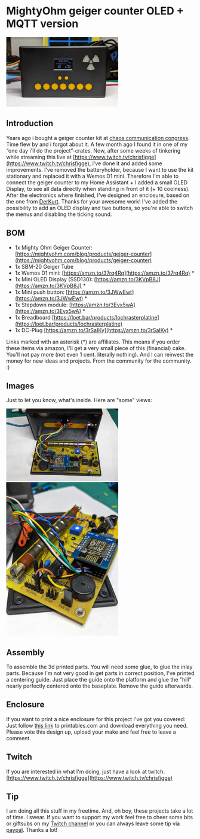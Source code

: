# MightyOhm geiger counter OLED + MQTT version

<img src="https://github.com/flazer/mightyohm-geigercounter/blob/main/images/geigercounter.webp?raw=true" width="60%" alt="Geiger Counter Enclosure" style="width:300px;"/>


## Introduction
Years ago i bought a geiger counter kit at [chaos communication congress](https://events.ccc.de/).
Time flew by and i forgot about it. A few month ago I found it in one of my “one day i'll do the project”-crates.
Now, after some weeks of tinkering while streaming this live at [https://www.twitch.tv/chrisfigge](https://www.twitch.tv/chrisfigge), i've done it and added some improvements.
I've removed the batteryholder, because I want to use the kit stationary and replaced it with a Wemos D1 mini.
Therefore I'm able to connect the geiger counter to my Home Assistant + I added a small OLED Display, to see all data directly when standing in front of it (+ 10 coolness).
After the electronics where finished, I've designed an enclosure, based on the one from [DerKurt](https://www.printables.com/social/149-derkurt/about).
Thanks for your awesome work!
I've added the possibility to add an OLED display and two buttons, so you're able to switch the menus and disabling the ticking sound.


## BOM
- 1x Mighty Ohm Geiger Counter: [https://mightyohm.com/blog/products/geiger-counter](https://mightyohm.com/blog/products/geiger-counter)
- 1x SBM-20 Geiger Tube
- 1x Wemos D1 mini: [https://amzn.to/37rq4Rq](https://amzn.to/37rq4Rq) *
- 1x Mini OLED Display (SSD130): [https://amzn.to/3KVpB8J](https://amzn.to/3KVpB8J) *
- 1x Mini push button: [https://amzn.to/3JWwEwt](https://amzn.to/3JWwEwt) *
- 1x Stepdown module: [https://amzn.to/3Evx5wA](https://amzn.to/3Evx5wA) *
- 1x Breadboard [https://loet.bar/products/lochrasterplatine](https://loet.bar/products/lochrasterplatine)
- 1x DC-Plug [https://amzn.to/3rSaIKy](https://amzn.to/3rSaIKy) *

Links marked with an asterisk (*) are affiliates. This means if you order these items via amazon, I'll get a very small piece of this (financial) cake. You'll not pay more (not even 1 cent. literally nothing). And I can reinvest the money for new ideas and projects. From the community for the community. :)

## Images
Just to let you know, what's inside. Here are "some" views:  

<img src="https://github.com/flazer/mightyohm-geigercounter/blob/main/images/gc_open01.webp?raw=true" width="60%" alt="Geiger Counter Enclosure" style="width:300px;"/>
<img src="https://github.com/flazer/mightyohm-geigercounter/blob/main/images/gc_open02.webp?raw=true" width="60%" alt="Geiger Counter Enclosure" style="width:300px;"/>


## Assembly
To assemble the 3d printed parts. You will need some glue, to glue the inlay parts.
Because I'm not very good in get parts in correct position, I've printed a centering guide.
Just place the guide onto the platform and glue the "hill" nearly perfectly centered onto the baseplate. Remove the guide afterwards.

## Enclosure
If you want to print a nice enclosure for this project I've got you covered: 
Just follow [this link](https://www.printables.com/model/174192-mightyohm-geiger-counter-case) to printables.com and download everything you need. 
Please vote this design up, upload your make and feel free to leave a comment.


## Twitch
If you are interested in what I'm doing, just have a look at twitch:
[https://www.twitch.tv/chrisfigge](https://www.twitch.tv/chrisfigge)


## Tip
I am doing all this stuff in my freetime. And, oh boy, these projects take a lot of time. I swear.
If you want to support my work feel free to cheer some bits or giftsubs on my [Twitch channel](https://www.twitch.tv/chrisfigge) or you can always leave some tip via [paypal](https://paypal.me/flazer). Thanks a lot!
